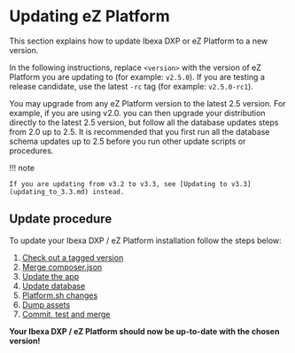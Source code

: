# Updating eZ Platform

This section explains how to update Ibexa DXP or eZ Platform to a new version.

In the following instructions, replace `<version>` with the version of eZ Platform you are updating to (for example: `v2.5.0`).
If you are testing a release candidate, use the latest `-rc` tag (for example: `v2.5.0-rc1`).

You may upgrade from any eZ Platform version to the latest 2.5 version. For example, if you are using v2.0. you can then
upgrade your distribution directly to the latest 2.5 version, but follow all the database updates steps from 2.0 up to 2.5. It is
recommended that you first run all the database schema updates up to 2.5 before you run other update scripts or procedures.

!!! note

    If you are updating from v3.2 to v3.3, see [Updating to v3.3](updating_to_3.3.md) instead.

## Update procedure

To update your Ibexa DXP / eZ Platform installation follow the steps below:

1. [Check out a tagged version](1_check_out_version.md)
1. [Merge composer.json](2_merge_composer.md)
1. [Update the app](3_update_app.md)
1. [Update database](4_update_database.md)
1. [Platform.sh changes](5_platform_sh_changes.md)
1. [Dump assets](6_dump_assets.md)
1. [Commit, test and merge](7_commit_test_merge.md)

**Your Ibexa DXP / eZ Platform should now be up-to-date with the chosen version!**
